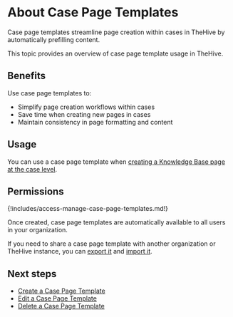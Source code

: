 # About Case Page Templates

Case page templates streamline page creation within cases in TheHive by automatically prefilling content.

This topic provides an overview of case page template usage in TheHive.

## Benefits

Use case page templates to:

* Simplify page creation workflows within cases
* Save time when creating new pages in cases
* Maintain consistency in page formatting and content

## Usage

You can use a case page template when [creating a Knowledge Base page at the case level](../../../../knowledge-base/create-a-knowledge-base-page.md#create-a-page-at-the-case-level).

## Permissions

{!includes/access-manage-case-page-templates.md!}

Once created, case page templates are automatically available to all users in your organization.

If you need to share a case page template with another organization or TheHive instance, you can [export it](export-a-case-page-template.md) and [import it](import-a-case-page-template.md).

<h2>Next steps</h2>

* [Create a Case Page Template](create-a-case-page-template.md)
* [Edit a Case Page Template](edit-a-case-page-template.md)
* [Delete a Case Page Template](delete-a-case-page-template.md)